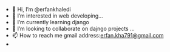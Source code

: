 - 👋 Hi, I’m @erfankhaledi
- 👀 I’m interested in web developing...
- 🌱 I’m currently learning django
- 💞️ I’m looking to collaborate on dajngo projects ...
- 📫 How to reach me gmail address:erfan.kha791@gmail.com
- 
<!---
erfankhaledi/erfankhaledi is a ✨ special ✨ repository because its `README.md` (this file) appears on your GitHub profile.
You can click the Preview link to take a look at your changes.
--->
